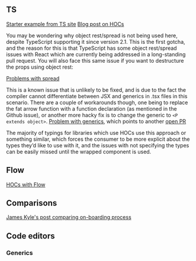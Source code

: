 ## TS

[Starter example from TS site](https://www.typescriptlang.org/docs/handbook/react-&-webpack.html)
[Blog post on HOCs](https://medium.com/@jrwebdev/react-higher-order-component-patterns-in-typescript-42278f7590fb)

You may be wondering why object rest/spread is not being used here, despite TypeScript supporting it since version 2.1. This is the first gotcha, and the reason for this is that TypeScript has some object rest/spread issues with React which are currently being addressed in a long-standing pull request. You will also face this same issue if you want to destructure the props using object rest:

[Problems with spread](https://github.com/Microsoft/TypeScript/pull/13288)

This is a known issue that is unlikely to be fixed, and is due to the fact the compiler cannot differentiate between JSX and generics in .tsx files in this scenario. There are a couple of workarounds though, one being to replace the fat arrow function with a function declaration (as mentioned in the Github issue), or another more hacky fix is to change the generic to `<P extends object>`.
[Problem with generics](https://github.com/Microsoft/TypeScript/issues/15713), which points to another [open PR](https://github.com/Thom1729/Sublime-JS-Custom/issues/28)

The majority of typings for libraries which use HOCs use this approach or something similar, which forces the consumer to be more explicit about the types they’d like to use with it, and the issues with not specifying the types can be easily missed until the wrapped component is used.

## Flow

[HOCs with Flow](https://flow.org/en/docs/react/hoc/)

## Comparisons

[James Kyle's post comparing on-boarding process](https://jamie.build/adopting-flow-and-typescript.html)

## Code editors

### Generics
